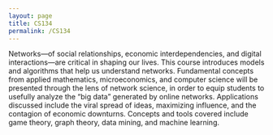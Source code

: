 ```yaml
---
layout: page
title: CS134
permalink: /CS134
---
```

Networks—of social relationships, economic interdependencies, and digital interactions—are critical in shaping our lives. This course introduces models and algorithms that help us understand networks. Fundamental concepts from applied mathematics, microeconomics, and computer science will be presented through the lens of network science, in order to equip students to usefully analyze the “big data” generated by online networks. Applications discussed include the viral spread of ideas, maximizing influence, and the contagion of economic downturns.  Concepts and tools covered include game theory, graph theory, data mining, and machine learning.
